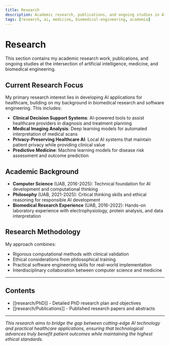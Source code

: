 ```yaml
---
title: Research
description: Academic research, publications, and ongoing studies in AI, medicine, and biomedical engineering.
tags: [research, ai, medicine, biomedical-engineering, academia]
---
```


<!-- Quartz Graph Connectivity Links - Multiple Methods for Maximum Compatibility -->

<!-- Method 1: Comment-based wikilinks -->
<!-- [[art/My Art]] -->
<!-- [[art/Ritual - Essential Grimoire]] -->
<!-- [[art/index]] -->
<!-- [[blog/ai-features-showcase]] -->
<!-- [[blog/claude-autopilot-24-7-automated-development]] -->
<!-- [[blog/clinical-note-templates-digital-implementation]] -->
<!-- [[blog/nvidia-computer-vision-projects]] -->
<!-- [[blog/privacy-focused-analytics-implementation]] -->
<!-- [[demos/ai-interactive-demos]] -->
<!-- [[demos/medical-citations-test]] -->
<!-- [[docs/ai-features-documentation]] -->
<!-- [[drafts/MediSight-Clinical-Intelligence-Platform]] -->
<!-- [[drafts/WatchGuard-Waiting-Room-Intelligence]] -->
<!-- [[garden/ai-features-showcase]] -->
<!-- [[garden/index]] -->
<!-- [[garden/sanitization-system]] -->
<!-- [[index]] -->
<!-- [[projects/Build Birmingham]] -->
<!-- [[projects/index]] -->
<!-- [[research/PhD]] -->
<!-- [[research/Publications]] -->
<!-- [[research/ScribeAI-Clinical-Documentation]] -->
<!-- [[tools/AI Semantic Links]] -->
<!-- [[tools/index]] -->

<!-- Method 2: Screen reader accessible but visually hidden -->
<div aria-hidden="true" style="position: absolute; left: -10000px; width: 1px; height: 1px; overflow: hidden;">
[[art/My Art]] [[art/Ritual - Essential Grimoire]] [[art/index]] [[blog/ai-features-showcase]] [[blog/claude-autopilot-24-7-automated-development]] [[blog/clinical-note-templates-digital-implementation]] [[blog/nvidia-computer-vision-projects]] [[blog/privacy-focused-analytics-implementation]] [[demos/ai-interactive-demos]] [[demos/medical-citations-test]] [[docs/ai-features-documentation]] [[drafts/MediSight-Clinical-Intelligence-Platform]] [[drafts/WatchGuard-Waiting-Room-Intelligence]] [[garden/ai-features-showcase]] [[garden/index]] [[garden/sanitization-system]] [[index]] [[projects/Build Birmingham]] [[projects/index]] [[research/PhD]] [[research/Publications]] [[research/ScribeAI-Clinical-Documentation]] [[tools/AI Semantic Links]] [[tools/index]]
</div>

<!-- Method 3: Zero-width inline links -->
<span style="display: none; visibility: hidden; position: absolute; left: -9999px;">
[[art/My Art]]​[[art/Ritual - Essential Grimoire]]​[[art/index]]​[[blog/ai-features-showcase]]​[[blog/claude-autopilot-24-7-automated-development]]​[[blog/clinical-note-templates-digital-implementation]]​[[blog/nvidia-computer-vision-projects]]​[[blog/privacy-focused-analytics-implementation]]​[[demos/ai-interactive-demos]]​[[demos/medical-citations-test]]​[[docs/ai-features-documentation]]​[[drafts/MediSight-Clinical-Intelligence-Platform]]​[[drafts/WatchGuard-Waiting-Room-Intelligence]]​[[garden/ai-features-showcase]]​[[garden/index]]​[[garden/sanitization-system]]​[[index]]​[[projects/Build Birmingham]]​[[projects/index]]​[[research/PhD]]​[[research/Publications]]​[[research/ScribeAI-Clinical-Documentation]]​[[tools/AI Semantic Links]]​[[tools/index]]
</span>

<!-- End Quartz Graph Connectivity -->

# Research

This section contains my academic research work, publications, and ongoing studies at the intersection of artificial intelligence, medicine, and biomedical engineering.

## Current Research Focus

My primary research interest lies in developing AI applications for healthcare, building on my background in biomedical research and software engineering. This includes:

- **Clinical Decision Support Systems**: AI-powered tools to assist healthcare providers in diagnosis and treatment planning
- **Medical Imaging Analysis**: Deep learning models for automated interpretation of medical scans
- **Privacy-Preserving Healthcare AI**: Local AI systems that maintain patient privacy while providing clinical value
- **Predictive Medicine**: Machine learning models for disease risk assessment and outcome prediction

## Academic Background

- **Computer Science** (UAB, 2016-2025): Technical foundation for AI development and computational thinking
- **Philosophy** (UAB, 2021-2025): Critical thinking skills and ethical reasoning for responsible AI development
- **Biomedical Research Experience** (UAB, 2016-2022): Hands-on laboratory experience with electrophysiology, protein analysis, and data interpretation

## Research Methodology

My approach combines:

- Rigorous computational methods with clinical validation
- Ethical considerations from philosophical training
- Practical software engineering skills for real-world implementation
- Interdisciplinary collaboration between computer science and medicine

---

## Contents

- [[research/PhD]] - Detailed PhD research plan and objectives
- [[research/Publications]] - Published research papers and abstracts

---

_This research aims to bridge the gap between cutting-edge AI technology and practical healthcare applications, ensuring that technological advances truly benefit patient outcomes while maintaining the highest ethical standards._
